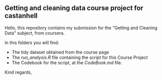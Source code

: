 ## Getting and cleaning data course project for castanhell

Hello, this repository contains my submission for the "Getting and Cleaning Data" subject, from coursera.

In this folders you will find:

* The tidy dataset obtained from the course page
* The *run_analysis.R* file containing the script for this Course Project
* The Codebook for the script, at the *CodeBook.md* file.

Kind regards,
